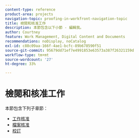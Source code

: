 ```yaml
---
content-type: reference
product-area: projects
navigation-topic: proofing-in-workfront-navigation-topic
title: 檢閱和核准工作
description: 本節包含以下小節 - 編輯我。
author: Courtney
feature: Work Management, Digital Content and Documents
recommendations: noDisplay, noCatalog
exl-id: c88c09aa-166f-4ae1-bcfc-89b678590f51
source-git-commit: 95679dd71ef7e4991853e63573a387f26321159d
workflow-type: tm+mt
source-wordcount: '27'
ht-degree: 33%

---
```


# 檢閱和核准工作

本節包含下列子章節：

<!-- * [Limited document and proof decision for non-paid users overview](/help/quicksilver/review-and-approve-work/proof-doc-decision-limits.md) -->
* [工作核准](../review-and-approve-work/manage-approvals/manage-approvals.md)
* [檔案核准](../review-and-approve-work/document-reviews-and-approvals/document-reviews-and-approvals.md)
* [校訂](../review-and-approve-work/proofing/proofing.md)

